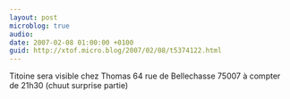```yaml
---
layout: post
microblog: true
audio: 
date: 2007-02-08 01:00:00 +0100
guid: http://xtof.micro.blog/2007/02/08/t5374122.html
---
```

Titoine sera visible chez Thomas 64 rue de Bellechasse 75007 à compter de 21h30 (chuut surprise partie) 
